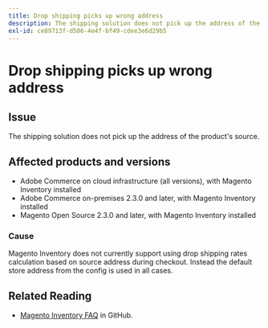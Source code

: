 ```yaml
---
title: Drop shipping picks up wrong address
description: The shipping solution does not pick up the address of the product's source.
exl-id: ce89713f-d506-4e4f-bf49-cdee3e6d29b5
---
```

# Drop shipping picks up wrong address

## Issue

The shipping solution does not pick up the address of the product's source.

## Affected products and versions

* Adobe Commerce on cloud infrastructure (all versions), with Magento Inventory installed
* Adobe Commerce on-premises 2.3.0 and later, with Magento Inventory installed
* Magento Open Source 2.3.0 and later, with Magento Inventory installed

### Cause

Magento Inventory does not currently support using drop shipping rates calculation based on source address during checkout. Instead the default store address from the config is used in all cases.

## Related Reading

* [Magento Inventory FAQ](https://github.com/magento/inventory/wiki/MSI-FAQs) in GitHub.

